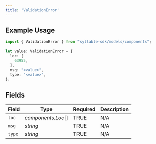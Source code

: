 ```yaml
---
title: 'ValidationError'
---
```


## Example Usage

```typescript
import { ValidationError } from "syllable-sdk/models/components";

let value: ValidationError = {
  loc: [
    63955,
  ],
  msg: "<value>",
  type: "<value>",
};
```

## Fields

| Field              | Type               | Required           | Description        |
| ------------------ | ------------------ | ------------------ | ------------------ |
| `loc`              | *components.Loc*[] | TRUE | N/A                |
| `msg`              | *string*           | TRUE | N/A                |
| `type`             | *string*           | TRUE | N/A                |